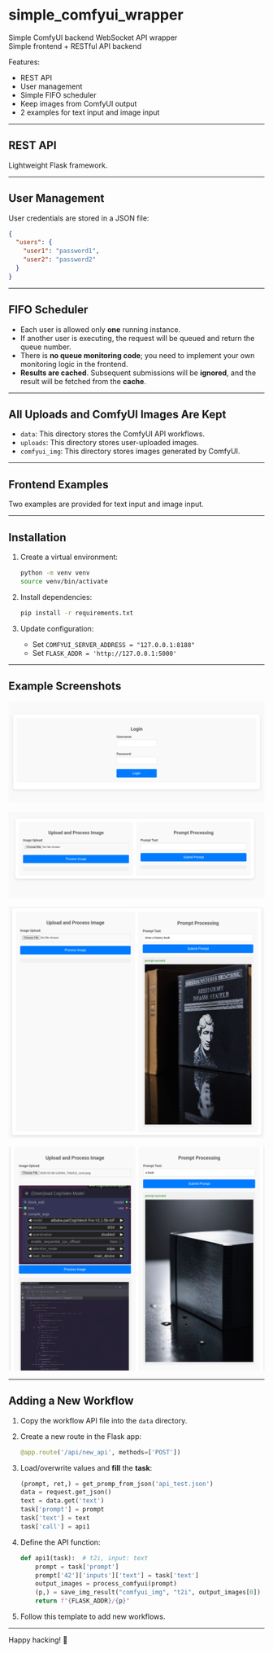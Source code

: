 # simple_comfyui_wrapper

Simple ComfyUI backend WebSocket API wrapper  
Simple frontend + RESTful API backend  

Features:
- REST API
- User management
- Simple FIFO scheduler
- Keep images from ComfyUI output
- 2 examples for text input and image input

---

## REST API

Lightweight Flask framework.

---

## User Management

User credentials are stored in a JSON file:

```json
{
  "users": {
    "user1": "password1",
    "user2": "password2"
  }
}
```

---

## FIFO Scheduler

- Each user is allowed only **one** running instance.
- If another user is executing, the request will be queued and return the queue number.
- There is **no queue monitoring code**; you need to implement your own monitoring logic in the frontend.
- **Results are cached**. Subsequent submissions will be **ignored**, and the result will be fetched from the **cache**.

---

## All Uploads and ComfyUI Images Are Kept

- `data`: This directory stores the ComfyUI API workflows.
- `uploads`: This directory stores user-uploaded images.
- `comfyui_img`: This directory stores images generated by ComfyUI.

---

## Frontend Examples

Two examples are provided for text input and image input.

---

## Installation

1. Create a virtual environment:
   ```bash
   python -m venv venv
   source venv/bin/activate
   ```

2. Install dependencies:
   ```bash
   pip install -r requirements.txt
   ```

3. Update configuration:
   - Set `COMFYUI_SERVER_ADDRESS = "127.0.0.1:8188"`
   - Set `FLASK_ADDR = 'http://127.0.0.1:5000'`

---

## Example Screenshots

![Example Image 1](https://github.com/endofD/simple_comfyui_wrapper/raw/refs/heads/main/screen_shot/1.png)

![Example Image 2](https://github.com/endofD/simple_comfyui_wrapper/raw/refs/heads/main/screen_shot/2.png)

![Example Image 3](https://github.com/endofD/simple_comfyui_wrapper/raw/refs/heads/main/screen_shot/3.png)

![Example Image 4](https://github.com/endofD/simple_comfyui_wrapper/raw/refs/heads/main/screen_shot/4.png)

---

## Adding a New Workflow

1. Copy the workflow API file into the `data` directory.

2. Create a new route in the Flask app:
   ```python
   @app.route('/api/new_api', methods=['POST'])
   ```

3. Load/overwrite values and **fill** the **task**:
   ```python
   (prompt, ret,) = get_promp_from_json('api_test.json')
   data = request.get_json()
   text = data.get('text')
   task['prompt'] = prompt
   task['text'] = text
   task['call'] = api1
   ```

4. Define the API function:
   ```python
   def api1(task):  # t2i, input: text
       prompt = task['prompt']
       prompt['42']['inputs']['text'] = task['text']
       output_images = process_comfyui(prompt)
       (p,) = save_img_result("comfyui_img", "t2i", output_images[0])
       return f"{FLASK_ADDR}/{p}"
   ```

5. Follow this template to add new workflows.

---

Happy hacking! 🚀
